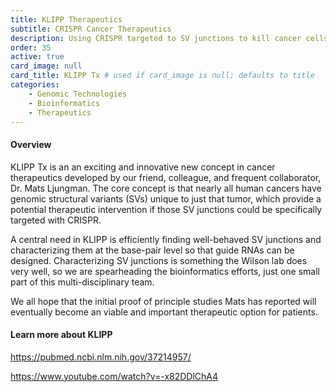 ```yaml
---
title: KLIPP Therapeutics
subtitle: CRISPR Cancer Therapeutics
description: Using CRISPR targeted to SV junctions to kill cancer cells with high specificity, in collaboration with Dr. Mats Ljungman
order: 35
active: true
card_image: null
card_title: KLIPP Tx # used if card_image is null; defaults to title
categories: 
    - Genomic Technologies
    - Bioinformatics
    - Therapeutics
---
```


#### Overview

KLIPP Tx is an an exciting and innovative new concept in cancer therapeutics developed by our friend, colleague, and frequent collaborator, Dr. Mats Ljungman.
The core concept is that nearly all human cancers have genomic structural variants (SVs) unique to just that tumor, which provide a potential therapeutic intervention
if those SV junctions could be specifically targeted with CRISPR.

A central need in KLIPP is efficiently finding well-behaved SV junctions and characterizing them at the base-pair level so that guide RNAs can be designed.
Characterizing SV junctions is something the Wilson lab does very well, so we are spearheading the bioinformatics efforts, just one small part of this
multi-disciplinary team.

We all hope that the initial proof of principle studies Mats has reported will eventually become an viable and important therapeutic option for patients.

#### Learn more about KLIPP

<https://pubmed.ncbi.nlm.nih.gov/37214957/>

<https://www.youtube.com/watch?v=-x82DDlChA4>
